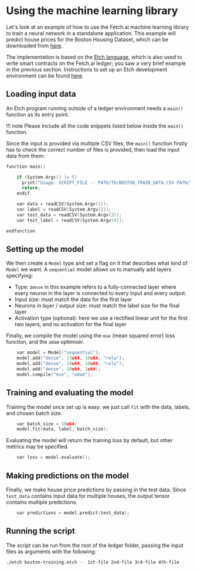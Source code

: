 # Using the machine learning library

Let's look at an example of how to use the Fetch.ai machine learning library to train a neural network in a standalone application. This example will predict house prices for the Boston Housing Dataset, which can be downloaded from [here](http://www.cs.toronto.edu/~delve/data/boston/bostonDetail.html).

The implementation is based on the [Etch language](/etch-language), which is also used to write smart contracts on the Fetch.ai ledger; you saw a very brief example in the previous section. Instructions to set up an Etch development environment can be found [here](/etch-language/getstarted/).

## Loading input data

An Etch program running outside of a ledger environment needs a `main()` function as its entry point.

!!! note
    Please include all the code snippets listed below inside the `main()` function.

Since the input is provided via multiple CSV files, the `main()` function firstly has to check the correct number of files is provided, then load the input data from them:

``` c++
function main()

    if (System.Argc() != 5)
      print("Usage: SCRIPT_FILE -- PATH/TO/BOSTON_TRAIN_DATA.CSV PATH/TO/BOSTON_TRAIN_LABELS.CSV PATH/TO/BOSTON_TEST_DATA.CSV PATH/TO/BOSTON_TEST_LABELS.CSV ");
      return;
    endif

    var data = readCSV(System.Argv(1));
    var label = readCSV(System.Argv(2));
    var test_data = readCSV(System.Argv(3));
    var test_label = readCSV(System.Argv(4));

endfunction
```

## Setting up the model

We then create a `Model` type and set a flag on it that describes what kind of `Model` we want. A `sequential` model allows us to manually add layers specifying:

* Type: `dense` in this example refers to a fully-connected layer where every neuron in the layer is connected to every input and every output.
* Input size: must match the data for the first layer
* Neurons in layer / output size: must match the label size for the final layer
* Activation type (optional): here we use a rectified linear unit for the first two layers, and no activation for the final layer

Finally, we compile the model using the `mse` (mean squared error) loss function, and the `adam` optimiser.

``` c++
    var model = Model("sequential");
    model.add("dense", 13u64, 10u64, "relu");
    model.add("dense", 10u64, 10u64, "relu");
    model.add("dense", 10u64, 1u64);
    model.compile("mse", "adam");
```

## Training and evaluating the model

Training the model once set up is easy: we just call `fit` with the data, labels, and chosen batch size.

``` c++
    var batch_size = 10u64;
    model.fit(data, label, batch_size);
```

Evaluating the model will return the training loss by default, but other metrics may be specified.

``` c++
    var loss = model.evaluate();
```

## Making predictions on the model

Finally, we make house price predictions by passing in the test data. Since `test_data` contains input data for multiple houses, the output tensor contains multiple predictions.

``` c++
    var predictions = model.predict(test_data);
```

## Running the script

The script can be run from the root of the ledger folder, passing the input files as arguments with the following:

``` bash
./etch boston-training.etch -- 1st-file 2nd-file 3rd-file 4th-file
```
